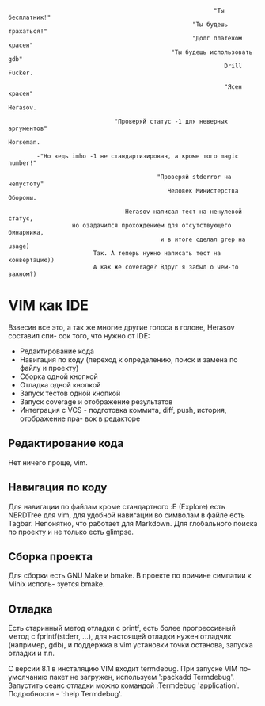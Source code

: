                                                               "Ты бесплатник!" 
                                                        "Ты будешь трахаться!"
                                                        "Долг платежом красен"
                                                  "Ты будешь использовать gdb"
                                                                 Drill Fucker.
                                                                 
                                                                 "Ясен красен"
                                                                      Herasov.

                                  "Проверяй статус -1 для неверных аргументов"
                                                                     Horseman.

            -"Но ведь imho -1 не стандартизирован, а кроме того magic number!"
                                   
                                              "Проверяй stderror на непустоту"
                                                 Человек Министерства Обороны.

                                     Herasov написал тест на ненулевой статус,
                      но озадачился прохождением для отсутствующего бинарника,
                                               и в итоге сделал grep на usage)
                            Так. А теперь нужно написать тест на конвертацию))
                            А как же coverage? Вдруг я забыл о чем-то важном?)


VIM как IDE
===========
Взвесив все это, а так же многие другие голоса в голове, Herasov составил спи-
сок того, что нужно от IDE:

- Редактирование кода
- Навигация по коду (переход к определению, поиск и замена по файлу и проекту)
- Сборка одной кнопкой
- Отладка одной кнопкой
- Запуск тестов одной кнопкой
- Запуск coverage и отображение результатов
- Интеграция с  VCS - подготовка коммита, diff, push, история, отображение пра-
вок в редакторе


Редактирование кода
-------------------
Нет ничего проще, vim.


Навигация по коду
-----------------
Для навигации по файлам кроме стандартного :E (Explore) есть NERDTree для vim, 
для удобной навигации во символам в файле есть Tagbar. Непонятно, что работает
для Markdown.
Для глобального поиска по проекту и не только есть glimpse.


Сборка проекта
--------------
Для сборки есть GNU Make и bmake. В проекте по причине симпатии к Minix исполь-
зуется bmake.


Отладка
-------
Есть старинный метод отладки с printf, есть более прогрессивный метод с
fprintf(stderr, ...), для настоящей отладки нужен отладчик (например, gdb), и
поддержка в vim установки точки останова, запуска отладки и т.п.

С версии 8.1 в инсталяцию VIM входит termdebug. При запуске VIM по-умолчанию
пакет не загружен, используем ':packadd Termdebug'. Запустить сеанс отладки
можно командой :Termdebug 'application'. Подробности - 	':help Termdebug'.

